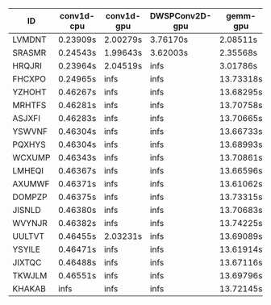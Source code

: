 |ID|conv1d-cpu|conv1d-gpu|DWSPConv2D-gpu|gemm-gpu|avg|
|-|-|-|-|-|-|
|LVMDNT|0.23909s|2.00279s|3.76170s|2.08511s|2.02217s|
|SRASMR|0.24543s|1.99643s|3.62003s|2.35568s|2.05439s|
|HRQJRI|0.23964s|2.04519s|infs|3.01786s|infs|
|FHCXPO|0.24965s|infs|infs|13.73318s|infs|
|YZHOHT|0.46267s|infs|infs|13.68295s|infs|
|MRHTFS|0.46281s|infs|infs|13.70758s|infs|
|ASJXFI|0.46283s|infs|infs|13.70665s|infs|
|YSWVNF|0.46304s|infs|infs|13.66733s|infs|
|PQXHYS|0.46304s|infs|infs|13.68993s|infs|
|WCXUMP|0.46343s|infs|infs|13.70861s|infs|
|LMHEQI|0.46367s|infs|infs|13.66596s|infs|
|AXUMWF|0.46371s|infs|infs|13.61062s|infs|
|DOMPZP|0.46375s|infs|infs|13.73315s|infs|
|JISNLD|0.46380s|infs|infs|13.70683s|infs|
|WVYNJR|0.46382s|infs|infs|13.74225s|infs|
|UULTVT|0.46455s|2.03231s|infs|13.69089s|infs|
|YSYILE|0.46471s|infs|infs|13.61914s|infs|
|JIXTQC|0.46488s|infs|infs|13.67116s|infs|
|TKWJLM|0.46551s|infs|infs|13.69796s|infs|
|KHAKAB|infs|infs|infs|13.72145s|infs|
